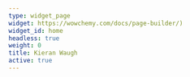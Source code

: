 ```yaml
---
type: widget_page
widget: https://wowchemy.com/docs/page-builder/)
widget_id: home
headless: true
weight: 0
title: Kieran Waugh
active: true
---
```

